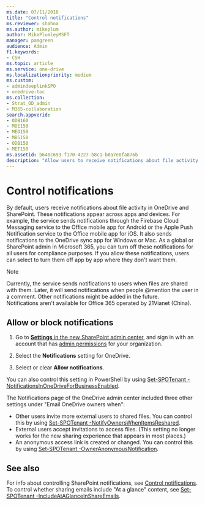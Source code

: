 ```yaml
---
ms.date: 07/11/2018
title: "Control notifications"
ms.reviewer: shahna
ms.author: mikeplum
author: MikePlumleyMSFT
manager: pamgreen
audience: Admin
f1.keywords:
- CSH
ms.topic: article
ms.service: one-drive
ms.localizationpriority: medium
ms.custom:
- admindeeplinkSPO
- onedrive-toc
ms.collection: 
- Strat_OD_admin
- M365-collaboration
search.appverid:
- ODB160
- MOE150
- MED150
- MBS150
- ODB150
- MET150
ms.assetid: b640c693-f170-4227-b8c1-b0a7e0fa876b
description: "Allow users to receive notifications about file activity in OneDrive and SharePoint."
---
```


# Control notifications

By default, users receive notifications about file activity in OneDrive and SharePoint. These notifications appear across apps and devices. For example, the service sends notifications through the Firebase Cloud Messaging service to the Office mobile app for Android or the Apple Push Notification service to the Office mobile app for iOS. It also sends notifications to the OneDrive sync app for Windows or Mac. As a global or SharePoint admin in Microsoft 365, you can turn off these notifications for all users for compliance purposes. If you allow these notifications, users can select to turn them off app by app where they don't want them.

> [!NOTE]
> Currently, the service sends notifications to users when files are shared with them. Later, it will send notifications when people @mention the user in a comment. Other notifications might be added in the future. <br> Notifications aren't available for Office 365 operated by 21Vianet (China).
  
## Allow or block notifications

1. Go to <a href="https://go.microsoft.com/fwlink/?linkid=2185072" target="_blank">**Settings** in the new SharePoint admin center</a>, and sign in with an account that has [admin permissions](/sharepoint/sharepoint-admin-role) for your organization.
    
2. Select the **Notifications** setting for OneDrive.
  
3. Select or clear **Allow notifications**.
  
You can also control this setting in PowerShell by using [Set-SPOTenant -NotificationsInOneDriveForBusinessEnabled](/powershell/module/sharepoint-online/set-spotenant).

The Notifications page of the OneDrive admin center included three other settings under "Email OneDrive owners when":

- Other users invite more external users to shared files. You can control this by using [Set-SPOTenant -NotifyOwnersWhenItemsReshared](/powershell/module/sharepoint-online/set-spotenant). 
- External users accept invitations to access files. (This setting no longer works for the new sharing experience that appears in most places.)
- An anonymous access link is created or changed. You can control this by using [Set-SPOTenant -OwnerAnonymousNotification](/powershell/module/sharepoint-online/set-spotenant).

## See also

For info about controlling SharePoint notifications, see [Control notifications](/sharepoint/notifications).
To control whether sharing emails include "At a glance" content, see [Set-SPOTenant -IncludeAtAGlanceInShareEmails](/powershell/module/sharepoint-online/set-spotenant).

